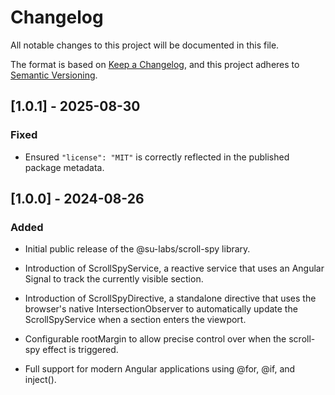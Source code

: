 # Changelog

All notable changes to this project will be documented in this file.

The format is based on [Keep a Changelog](https://keepachangelog.com/en/1.0.0/),
and this project adheres to [Semantic Versioning](https://semver.org/spec/v2.0.0.html).

## [1.0.1] - 2025-08-30

### Fixed
- Ensured `"license": "MIT"` is correctly reflected in the published package metadata.

##	[1.0.0] - 2024-08-26

###	Added

- Initial public release of the @su-labs/scroll-spy library.

- Introduction of ScrollSpyService, a reactive service that uses an Angular Signal to track the currently visible section.

- Introduction of ScrollSpyDirective, a standalone directive that uses the browser's native IntersectionObserver to automatically update the ScrollSpyService when a section enters the viewport.

- Configurable rootMargin to allow precise control over when the scroll-spy effect is triggered.

- Full support for modern Angular applications using @for, @if, and inject().
